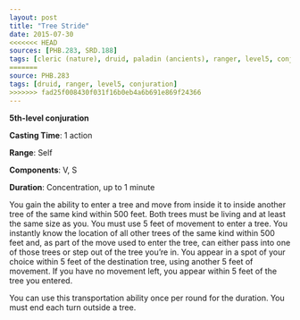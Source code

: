 ```yaml
---
layout: post
title: "Tree Stride"
date: 2015-07-30
<<<<<<< HEAD
sources: [PHB.283, SRD.188]
tags: [cleric (nature), druid, paladin (ancients), ranger, level5, conjuration]
=======
source: PHB.283
tags: [druid, ranger, level5, conjuration]
>>>>>>> fad25f008430f031f16b0eb4a6b691e869f24366
---
```


**5th-level conjuration**

**Casting Time**: 1 action

**Range**: Self

**Components**: V, S

**Duration**: Concentration, up to 1 minute

You gain the ability to enter a tree and move from inside it to inside another tree of the same kind within 500 feet. Both trees must be living and at least the same size as you. You must use 5 feet of movement to enter a tree. You instantly know the location of all other trees of the same kind within 500 feet and, as part of the move used to enter the tree, can either pass into one of those trees or step out of the tree you’re in. You appear in a spot of your choice within 5 feet of the destination tree, using another 5 feet of movement. If you have no movement left, you appear within 5 feet of the tree you entered. 

You can use this transportation ability once per round for the duration. You must end each turn outside a tree.
